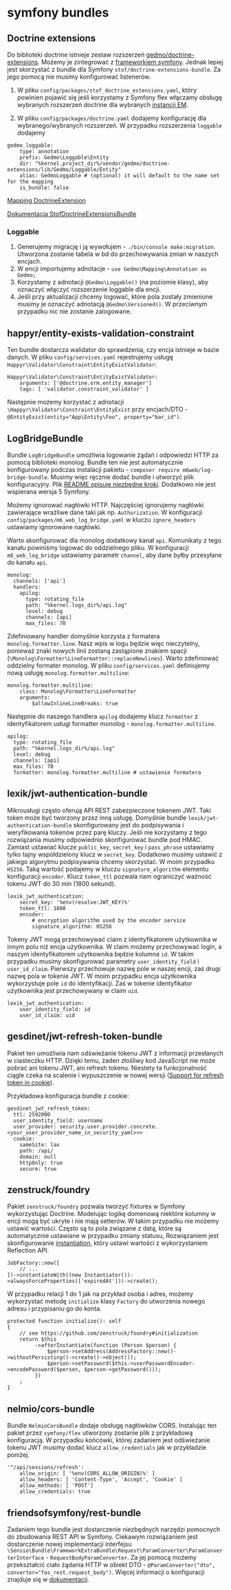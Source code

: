 # symfony bundles

## Doctrine extensions

Do biblioteki doctrine istnieje zestaw rozszerzeń [gedmo/doctrine-extensions](https://github.com/Atlantic18/DoctrineExtensions/). Możemy je zintegrować z [frameworkiem symfony](https://github.com/Atlantic18/DoctrineExtensions/blob/v2.4.x/doc/symfony4.md). Jednak lepiej jest skorzystać z bundle dla Symfony `stof/doctrine-extensions-bundle`. Za jego pomocą nie musimy konfigurować listenerów.

1. W pliku `config/packages/stof_doctrine_extensions.yaml`, który powinien pojawić się jeśli korzystamy z Symfony flex włączamy obsługę wybranych rozszerzeń doctrine dla wybranych [instancji EM](https://symfony.com/doc/master/bundles/StofDoctrineExtensionsBundle/configuration.html#configure-the-entity-managers).

1. W pliku `config/packages/doctrine.yaml` dodajemy konfigurację dla wybranego/wybranych rozszerzeń. W przypadku rozszerzenia `loggable` dodajemy
```
gedmo_loggable:
    type: annotation
    prefix: Gedmo\Loggable\Entity
    dir: "%kernel.project_dir%/vendor/gedmo/doctrine-extensions/lib/Gedmo/Loggable/Entity"
    alias: GedmoLoggable # (optional) it will default to the name set for the mapping
    is_bundle: false
```

[Mapping DoctrineExtension](https://github.com/Atlantic18/DoctrineExtensions/blob/v2.4.x/doc/symfony4.md#mapping)

[Dokumentacja StofDoctrineExtensionsBundle](https://symfony.com/doc/master/bundles/StofDoctrineExtensionsBundle/configuration.html#add-the-extensions-to-your-mapping)

### Loggable

1. Generujemy migrację i ją wywołujem - `./bin/console make:migration`. Utworzona zostanie tabela w bd do przechowywania zmian w naszych encjach.
1. W encji importujemy adnotacje - `use Gedmo\Mapping\Annotation as Gedmo;`
1. Korzystamy z adnotacji `@Gedmo\Loggable()` (na poziomie klasy), aby oznaczyć włączyć rozszerzenie loggable dla encji.
1. Jeśli przy aktualizacji chcemy logować, które pola zostały zmienione musimy je oznaczyć adnotacją `@Gedmo\Versioned()`. W przeciwnym przypadku nic nie zostanie zalogowane.

## happyr/entity-exists-validation-constraint

Ten bundle dostarcza walidator do sprawdzenia, czy encja istnieje w bazie danych. W pliku `config/services.yaml` rejestrujemy usługę `Happyr\Validator\Constraint\EntityExistValidator`:

```
Happyr\Validator\Constraint\EntityExistValidator:
    arguments: ['@doctrine.orm.entity_manager']
    tags: [ 'validator.constraint_validator' ]
```

Następnie możemy korzystać z adnotacji `\Happyr\Validator\Constraint\EntityExist` przy encjach/DTO -  `@EntityExist(entity="App\Entity\Foo", property="bar_id")`.

## LogBridgeBundle

Bundle `LogBridgeBundle` umożliwia logowanie żądań i odpowiedzi HTTP za pomocą biblioteki monolog. Bundle ten nie jest automatycznie konfigurowany podczas instalacji pakietu - `composer require m6web/log-bridge-bundle`. Musimy więc ręcznie dodać bundle i utworzyć plik konfiguracyjny. Plik [README opisuje niezbędne kroki](https://github.com/M6Web/LogBridgeBundle/blob/master/README.md). Dodatkowo nie jest wspierana wersja 5 Symfony.

Możemy ignorować nagłówki HTTP. Najczęściej ignorujemy nagłówki zawierające wrażliwe dane taki jak np. `Authorization`. W konfiguracji `config/packages/m6_web_log_bridge.yaml` w kluczu `ignore_headers` ustawiamy ignorowane nagłówki.

Warto skonfigurować dla monolog dodatkowy kanał `api`. Komunikaty z tego kanału powiniśmy logować do oddzielnego pliku. W konfiguracji `m6_web_log_bridge` ustawiamy parametr `channel`, aby dane byłby przesyłane do kanału `api`.

```
monolog:
  channels: ['api']
  handlers:
    apilog:
      type: rotating_file
      path: "%kernel.logs_dir%/api.log"
      level: debug
      channels: [api]
      max_files: 70

```

Zdefiniowany handler domyślnie korzysta z formatera `monolog.formatter.line`. Nasz wpis w logu będzie więc nieczytelny, ponieważ znaki nowych linii zostaną zastąpione znakiem spacji (`\Monolog\Formatter\LineFormatter::replaceNewlines`). Warto zdefiniować oddzielny formater monolog. W pliku `config/services.yaml` definiujemy nową usługę `monolog.formatter.multiline`:

```
monolog.formatter.multiline:
    class: Monolog\Formatter\LineFormatter
    arguments:
        $allowInlineLineBreaks: true
```

Następnie do naszego handlera `apilog` dodajemy klucz `formatter` z identyfikatorem usługi formatter monolog - `monolog.formatter.multiline`.

```
apilog:
  type: rotating_file
  path: "%kernel.logs_dir%/api.log"
  level: debug
  channels: [api]
  max_files: 70
  formatter: monolog.formatter.multiline # ustawienie formatera
```

## lexik/jwt-authentication-bundle

Mikrousługi często oferują API REST zabezpieczone tokenem JWT. Taki token może być tworzony przez inną usługę. Domyślnie bundle `lexik/jwt-authentication-bundle` skonfigurowany jest do podpisywania i weryfikowania tokenów przez parę kluczy. Jeśli nie korzystamy z tego rozwiązania musimy odpowiednio skonfigurować bundle pod HMAC. Zamiast ustawiać klucze `public_key`, `secret_key` i `pass_phrase` ustawiamy tylko tajny współdzielony klucz w `secret_key`. Dodatkowo musimy ustawić z jakiego algorytmu podpisywania chcemy skorzystać. W moim przypadku `HS256`. Taką wartość podajemy w kluczu `signature_algorithm` elementu konfiguracji `encoder`. Klucz `token_ttl` pozwala nam ograniczyć ważność tokenu JWT do 30 min (1800 sekund).

```
lexik_jwt_authentication:
    secret_key: '%env(resolve:JWT_KEY)%'
    token_ttl: 1800
    encoder:
        # encryption algorithm used by the encoder service
        signature_algorithm: HS256
```

Tokeny JWT mogą przechowywać claim z identyfikatorem użytkownika w innym polu niż encja użytkownika. W claim możemy przechowywać login, a naszym identyfikatorem użytkownika będzie kolumna `id`. W takim przypadku musimy skonfigurować parametry `user_identity_field` i `user_id_claim`. Pierwszy przechowuje nazwę pole w naszej encji, zaś drugi nazwę pola w tokenie JWT. W moim przypadku encja użytkownika wykorzystuje pole `id` do identyfikacji. Zaś w tokenie identyfikator użytkownika jest przechowywany w claim `uid`.

```
lexik_jwt_authentication:
    user_identity_field: id
    user_id_claim: uid
```

## gesdinet/jwt-refresh-token-bundle

Pakiet ten umożliwia nam odświeżanie tokenu JWT z informacji przesłanych w ciasteczku HTTP. Dzięki temu, żaden złośliwy kod JavaScript nie może pobrać ani tokenu JWT, ani refresh tokenu.  Niestety ta funkcjonalność ciągle czeka na scalenie i wypuszczenie w nowej wersji ([Support for refresh token in cookie](https://github.com/markitosgv/JWTRefreshTokenBundle/pull/199)).

Przykładowa konfiguracja bundle z cookie:

```
gesdinet_jwt_refresh_token:
  ttl: 2592000
  user_identity_field: username
  user_provider: security.user.provider.concrete.<your_user_provider_name_in_security_yaml><>
  cookie:
    sameSite: lax
    path: /api/
    domain: null
    httpOnly: true
    secure: true
```

## zenstruck/foundry

Pakiet `zenstruck/foundry` pozwala tworzyć fixtures w Symfony wykorzystując Doctrine.
Modelując logikę domenową niektóre kolumny w encji mogą być ukryte i nie mają setterów. W takim przypadku nie możemy ustawić wartości. Często są to pola związane z datą, które są automatycznie ustawiane w przypadku zmiany statusu,
Rozwiązaniem jest skonfigurowanie [instantiation](https://github.com/zenstruck/foundry#instantiation), który ustawi wartości z wykorzystaniem Reflection API.

```
JobFactory::new([
    // ...
])->instantiateWith((new Instantiator())->alwaysForceProperties(['expiredAt']))->create();
```

W przypadku relacji 1 do 1 jak na przykład osoba i adres, możemy wykorzystać metodę `initialize` klasy `Factory` do utworzenia nowego adresu i przypisaniu go do konta.

```
protected function initialize(): self
{
    // see https://github.com/zenstruck/foundry#initialization
    return $this
         ->afterInstantiate(function (Person $person) {
             $person->setAddress(AddressFactory::new()->withoutPersisting()->create()->object());
             $person->setPassword($this->userPasswordEncoder->encodePassword($person, $person->getPassword()));
         })
    ;
}
```

## nelmio/cors-bundle

Bundle `NelmioCorsBundle` dodaje obsługę nagłówków CORS. Instalując ten pakiet przez `symfony/flex` utworzony zostanie plik z przykładową konfiguracją. W przypadku końcówki, której zadaniem jest odświeżanie tokenu JWT musimy dodać klucz `allow_credentials` jak w przykładzie poniżej.

```
'^/api/sessions/refresh':
    allow_origin: [ '%env(CORS_ALLOW_ORIGIN)%' ]
    allow_headers: [ 'Content-Type', 'Accept', 'Cookie' ]
    allow_methods: [ 'POST']
    allow_credentials: true
```

## friendsofsymfony/rest-bundle

Zadaniem tego bundle jest dostarczenie niezbędnych narzędzi pomocnych do zbudowania REST API w Symfony.
Ciekawym rozwiązaniem jest dostarczenie nowej implementacji interfejsu `\Sensio\Bundle\FrameworkExtraBundle\Request\ParamConverter\ParamConverterInterface` - `RequestBodyParamConverter`.
Za jej pomocą możemy przekształcić ciało żądania HTTP w obiekt DTO - `@ParamConverter("dto", converter="fos_rest.request_body")`.
Więcej informacji o konfiguracji znajduje się w [dokumentacji](https://github.com/FriendsOfSymfony/FOSRestBundle/blob/3.x/Resources/doc/request_body_converter_listener.rst).
